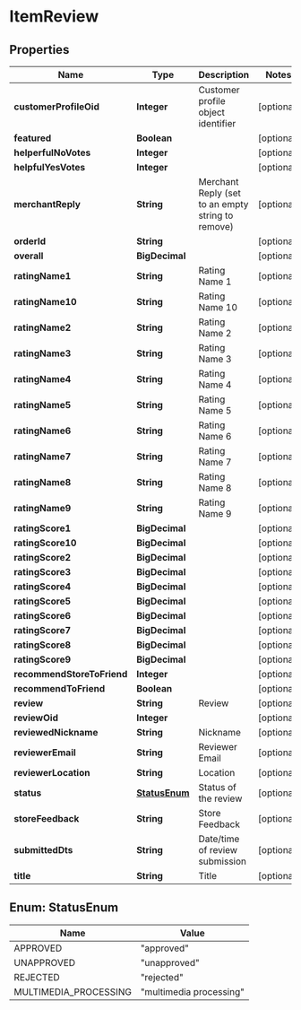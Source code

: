 

# ItemReview


## Properties

| Name | Type | Description | Notes |
|------------ | ------------- | ------------- | -------------|
|**customerProfileOid** | **Integer** | Customer profile object identifier |  [optional] |
|**featured** | **Boolean** |  |  [optional] |
|**helperfulNoVotes** | **Integer** |  |  [optional] |
|**helpfulYesVotes** | **Integer** |  |  [optional] |
|**merchantReply** | **String** | Merchant Reply (set to an empty string to remove) |  [optional] |
|**orderId** | **String** |  |  [optional] |
|**overall** | **BigDecimal** |  |  [optional] |
|**ratingName1** | **String** | Rating Name 1 |  [optional] |
|**ratingName10** | **String** | Rating Name 10 |  [optional] |
|**ratingName2** | **String** | Rating Name 2 |  [optional] |
|**ratingName3** | **String** | Rating Name 3 |  [optional] |
|**ratingName4** | **String** | Rating Name 4 |  [optional] |
|**ratingName5** | **String** | Rating Name 5 |  [optional] |
|**ratingName6** | **String** | Rating Name 6 |  [optional] |
|**ratingName7** | **String** | Rating Name 7 |  [optional] |
|**ratingName8** | **String** | Rating Name 8 |  [optional] |
|**ratingName9** | **String** | Rating Name 9 |  [optional] |
|**ratingScore1** | **BigDecimal** |  |  [optional] |
|**ratingScore10** | **BigDecimal** |  |  [optional] |
|**ratingScore2** | **BigDecimal** |  |  [optional] |
|**ratingScore3** | **BigDecimal** |  |  [optional] |
|**ratingScore4** | **BigDecimal** |  |  [optional] |
|**ratingScore5** | **BigDecimal** |  |  [optional] |
|**ratingScore6** | **BigDecimal** |  |  [optional] |
|**ratingScore7** | **BigDecimal** |  |  [optional] |
|**ratingScore8** | **BigDecimal** |  |  [optional] |
|**ratingScore9** | **BigDecimal** |  |  [optional] |
|**recommendStoreToFriend** | **Integer** |  |  [optional] |
|**recommendToFriend** | **Boolean** |  |  [optional] |
|**review** | **String** | Review |  [optional] |
|**reviewOid** | **Integer** |  |  [optional] |
|**reviewedNickname** | **String** | Nickname |  [optional] |
|**reviewerEmail** | **String** | Reviewer Email |  [optional] |
|**reviewerLocation** | **String** | Location |  [optional] |
|**status** | [**StatusEnum**](#StatusEnum) | Status of the review |  [optional] |
|**storeFeedback** | **String** | Store Feedback |  [optional] |
|**submittedDts** | **String** | Date/time of review submission |  [optional] |
|**title** | **String** | Title |  [optional] |



## Enum: StatusEnum

| Name | Value |
|---- | -----|
| APPROVED | &quot;approved&quot; |
| UNAPPROVED | &quot;unapproved&quot; |
| REJECTED | &quot;rejected&quot; |
| MULTIMEDIA_PROCESSING | &quot;multimedia processing&quot; |



